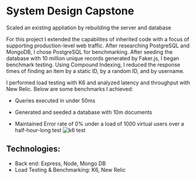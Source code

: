 # System Design Capstone

Scaled an existing appliation by rebuilding the server and database
  
For this project I extended the capabilites of inherited code with a focus of supporting production-level web traffic. After researching PostgreSQL and MongoDB, I chose PostgreSQL for benchmarking.  After seeding the database with 10 million unique records generated by Faker.js, I began benchmark testing. Using Compound Indexing, I reduced the response times of finding an item by a static ID, by a random ID, and by username. 

I performed load testing with K6 and analyzed latency and throughput with New Relic. Below are some benchmarks I achieved: 

  * Queries executed in under 50ms

  * Generated and seeded a database with 10m documents

  * Maintained Error rate of 0% under a load of 1000 virtual users over a half-hour-long test
  ![k6 test](https://i.imgur.com/s6WQAnH.png)


## Technologies:
  * Back end: Express, Node, Mongo DB
  * Load Testing & Benchmarking: K6, New Relic

